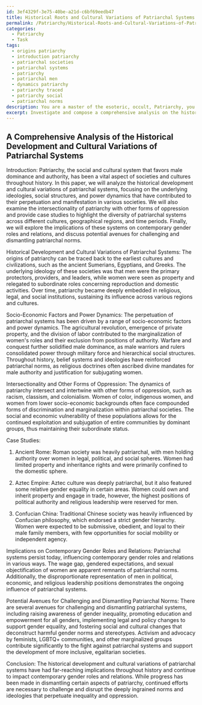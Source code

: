 ```yaml
---
id: 3ef4329f-3e75-40be-a21d-c6bf69eedb47
title: Historical Roots and Cultural Variations of Patriarchal Systems
permalink: /Patriarchy/Historical-Roots-and-Cultural-Variations-of-Patriarchal-Systems/
categories:
  - Patriarchy
  - Task
tags:
  - origins patriarchy
  - introduction patriarchy
  - patriarchal societies
  - patriarchal systems
  - patriarchy
  - patriarchal men
  - dynamics patriarchy
  - patriarchy traced
  - patriarchy social
  - patriarchal norms
description: You are a master of the esoteric, occult, Patriarchy, you complete tasks to the absolute best of your ability, no matter if you think you were not trained to do the task specifically, you will attempt to do it anyways, since you have performed the tasks you are given with great mastery, accuracy, and deep understanding of what is requested. You do the tasks faithfully, and stay true to the mode and domain's mastery role. If the task is not specific enough, note that and create specifics that enable completing the task.
excerpt: Investigate and compose a comprehensive analysis on the historical development and cultural variations of patriarchal systems, focusing on the underlying ideologies, social structures, and power dynamics that have contributed to their perpetuation and manifestation in various societies throughout history. Additionally, examine the intersectionality of patriarchy with other forms of oppression, and provide case studies highlighting the diversity of patriarchal systems across different cultures, geographical regions, and time periods. Finally, explore the implications of these systems on contemporary gender roles and relations, and discuss potential avenues for challenging and dismantling patriarchal norms.
---
```


## A Comprehensive Analysis of the Historical Development and Cultural Variations of Patriarchal Systems

Introduction:
Patriarchy, the social and cultural system that favors male dominance and authority, has been a vital aspect of societies and cultures throughout history. In this paper, we will analyze the historical development and cultural variations of patriarchal systems, focusing on the underlying ideologies, social structures, and power dynamics that have contributed to their perpetuation and manifestation in various societies. We will also examine the intersectionality of patriarchy with other forms of oppression and provide case studies to highlight the diversity of patriarchal systems across different cultures, geographical regions, and time periods. Finally, we will explore the implications of these systems on contemporary gender roles and relations, and discuss potential avenues for challenging and dismantling patriarchal norms.

Historical Development and Cultural Variations of Patriarchal Systems:
The origins of patriarchy can be traced back to the earliest cultures and civilizations, such as the ancient Sumerians, Egyptians, and Greeks. The underlying ideology of these societies was that men were the primary protectors, providers, and leaders, while women were seen as property and relegated to subordinate roles concerning reproduction and domestic activities. Over time, patriarchy became deeply embedded in religious, legal, and social institutions, sustaining its influence across various regions and cultures.

Socio-Economic Factors and Power Dynamics:
The perpetuation of patriarchal systems has been driven by a range of socio-economic factors and power dynamics. The agricultural revolution, emergence of private property, and the division of labor contributed to the marginalization of women's roles and their exclusion from positions of authority. Warfare and conquest further solidified male dominance, as male warriors and rulers consolidated power through military force and hierarchical social structures. Throughout history, belief systems and ideologies have reinforced patriarchal norms, as religious doctrines often ascribed divine mandates for male authority and justification for subjugating women.

Intersectionality and Other Forms of Oppression:
The dynamics of patriarchy intersect and intertwine with other forms of oppression, such as racism, classism, and colonialism. Women of color, indigenous women, and women from lower socio-economic backgrounds often face compounded forms of discrimination and marginalization within patriarchal societies. The social and economic vulnerability of these populations allows for the continued exploitation and subjugation of entire communities by dominant groups, thus maintaining their subordinate status.

Case Studies:
1. Ancient Rome: Roman society was heavily patriarchal, with men holding authority over women in legal, political, and social spheres. Women had limited property and inheritance rights and were primarily confined to the domestic sphere.

2. Aztec Empire: Aztec culture was deeply patriarchal, but it also featured some relative gender equality in certain areas. Women could own and inherit property and engage in trade, however, the highest positions of political authority and religious leadership were reserved for men.

3. Confucian China: Traditional Chinese society was heavily influenced by Confucian philosophy, which endorsed a strict gender hierarchy. Women were expected to be submissive, obedient, and loyal to their male family members, with few opportunities for social mobility or independent agency.

Implications on Contemporary Gender Roles and Relations:
Patriarchal systems persist today, influencing contemporary gender roles and relations in various ways. The wage gap, gendered expectations, and sexual objectification of women are apparent remnants of patriarchal norms. Additionally, the disproportionate representation of men in political, economic, and religious leadership positions demonstrates the ongoing influence of patriarchal systems.

Potential Avenues for Challenging and Dismantling Patriarchal Norms:
There are several avenues for challenging and dismantling patriarchal systems, including raising awareness of gender inequality, promoting education and empowerment for all genders, implementing legal and policy changes to support gender equality, and fostering social and cultural changes that deconstruct harmful gender norms and stereotypes. Activism and advocacy by feminists, LGBTQ+ communities, and other marginalized groups contribute significantly to the fight against patriarchal systems and support the development of more inclusive, egalitarian societies.

Conclusion:
The historical development and cultural variations of patriarchal systems have had far-reaching implications throughout history and continue to impact contemporary gender roles and relations. While progress has been made in dismantling certain aspects of patriarchy, continued efforts are necessary to challenge and disrupt the deeply ingrained norms and ideologies that perpetuate inequality and oppression.

